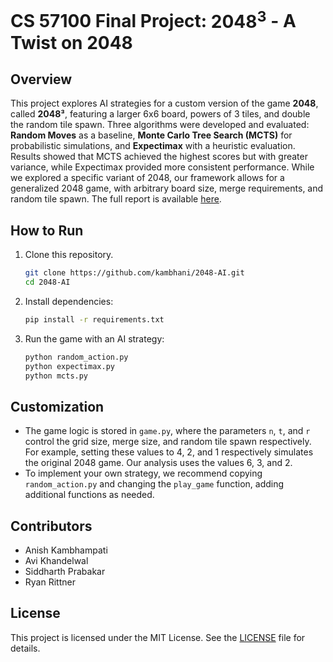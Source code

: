 # **CS 57100 Final Project: $\mathbf{2048^3}$ - A Twist on 2048**

## **Overview**
This project explores AI strategies for a custom version of the game **2048**,
called **2048³**, featuring a larger 6x6 board, powers of 3 tiles, and double
the random tile spawn. Three algorithms were developed and evaluated:
**Random Moves** as a baseline, **Monte Carlo Tree Search (MCTS)** for
probabilistic simulations, and **Expectimax** with a heuristic evaluation.
Results showed that MCTS achieved the highest scores but with greater variance,
while Expectimax provided more consistent performance. While we explored a
specific variant of 2048, our framework allows for a generalized 2048 game, with
arbitrary board size, merge requirements, and random tile spawn. The full report
is available [here](report.pdf).

## **How to Run**
1. Clone this repository.  
   ```bash
   git clone https://github.com/kambhani/2048-AI.git
   cd 2048-AI
   ```
2. Install dependencies:
    ```bash
   pip install -r requirements.txt
   ```

3. Run the game with an AI strategy:
    ```bash
    python random_action.py
    python expectimax.py
    python mcts.py  
    ```
   
## **Customization**
- The game logic is stored in `game.py`, where the parameters `n`, `t`, and `r` control the grid size, merge size, and random tile spawn respectively. For example, setting these values to 4, 2, and 1 respectively simulates the original 2048 game. Our analysis uses the values 6, 3, and 2.
- To implement your own strategy, we recommend copying `random_action.py` and changing the `play_game` function, adding additional functions as needed.

## **Contributors**
- Anish Kambhampati
- Avi Khandelwal
- Siddharth Prabakar
- Ryan Rittner

## **License**
This project is licensed under the MIT License. See the [LICENSE](LICENSE) file for details.
